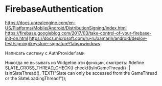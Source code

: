 # FirebaseAuthentication
https://docs.unrealengine.com/en-US/Platforms/Mobile/Android/DistributionSigning/index.html
https://firebase.googleblog.com/2017/03/take-control-of-your-firebase-init-on.html
https://docs.microsoft.com/ru-ru/xamarin/android/deploy-test/signing/keystore-signature?tabs=windows

Написать систему с AuthProvider'ами

Никогда не вызывать из Widgetов эти функции, смотреть:
#define SLATE_CROSS_THREAD_CHECK() checkf(IsInGameThread() || IsInSlateThread(), TEXT("Slate can only be accessed from the GameThread or the SlateLoadingThread!"));
